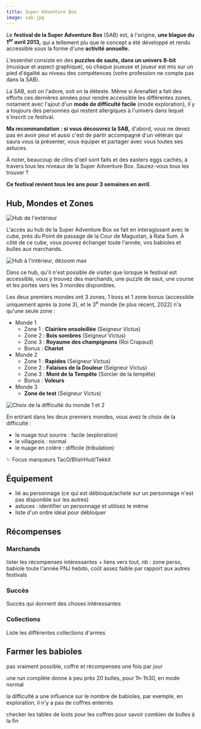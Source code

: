 ```yaml
---
title: Super Adventure Box
image: sab.jpg
---
```


Le **festival de la Super Adventure Box** (SAB) est, à l'origine, **une blague du 1<sup>er</sup> avril 2013,** qui a tellement plu que le concept a été développé et rendu accessible sous la forme d'une **activité annuelle.**

L'essentiel consiste en des **puzzles de sauts, dans un univers 8-bit** (musique et aspect graphique), où chaque joueuse et joueur est mis sur un pied d'égalité au niveau des compétences (votre profession ne compte pas dans la SAB).

La SAB, soit on l'adore, soit on la déteste. Même si ArenaNet a fait des efforts ces dernières années pour rendre accessible les différentes zones, notament avec l'ajout d'un **mode de difficulté facile** (mode exploration), il y a toujours des personnes qui restent allergiques à l'univers dans lequel s'inscrit ce festival.

**Ma recommandation&nbsp;: si vous découvrez la SAB,** d'abord, vous ne devez pas en avoir peur et aussi c'est de partir accompagné d'un vétéran qui saura vous la présenter, vous équiper et partager avec vous toutes ses astuces.

À noter, beaucoup de clins d'&oelig;il sont faits et des easters eggs cachés, à travers tous les niveaux de la Super Adventure Box. Saurez-vous tous les trouver&nbsp;?

**Ce festival revient tous les ans pour 3 semaines en avril.**

## Hub, Mondes et Zones

![Hub de l'extérieur](/img/sab-exterieur.jpg)

L'accès au hub de la Super Adventure Box se fait en interagissant avec le cube, près du Point de passage de la Cour de Magustan, à Rata Sum. À côté de ce cube, vous pouvez échanger toute l'année, vos babioles et bulles aux marchands.

![Hub à l'intérieur, dézoom max](/img/sab-hub.jpg)

Dans ce hub, qu'il n'est possible de visiter que lorsque le festival est accessible, vous y trouvez des marchands, une puzzle de saut, une course et les portes vers les 3 mondes disponibles.

Les deux premiers mondes ont 3 zones, 1 boss et 1 zone bonus (accessible uniquement après la zone 3), et le 3<sup>e</sup> monde (le plus récent, 2022) n'a qu'une seule zone&nbsp;:

- Monde 1
  - Zone 1 : **Clairière ensoleillée** (Seigneur Victus)
  - Zone 2 : **Bois sombres** (Seigneur Victus)
  - Zone 3 : **Royaume des champignons** (Roi Crapaud)
  - Bonus : **Chariot**
- Monde 2
  - Zone 1 : **Rapides** (Seigneur Victus)
  - Zone 2 : **Falaises de la Douleur** (Seigneur Victus)
  - Zone 3 : **Mont de la Tempête** (Sorcier de la tempête)
  - Bonus : **Voleurs**
- Monde 3
  - **Zone de test** (Seigneur Victus)

![Choix de la difficulté du monde 1 et 2](/img/sab-choix-difficulte.jpg)

En entrant dans les deux premiers mondes, vous avez le choix de la difficulté :

- le nuage tout sourire : facile (exploration)
- le villageois : normal
- le nuage en colère : difficile (tribulation)

✨ Focus marqueurs TacO/BlishHud/Tekkit

## Équipement

- lié au personnage (ce qui est débloqué/acheté sur un personnage n'est pas disponible sur les autres)
- astuces : identifier un personnage et utilisez le même
- liste d'un ordre idéal pour débloquer

## Récompenses

### Marchands

lister les récompenses intéressantes + liens vers tout, nb : zone perso, babiole toute l'année
PNJ hebdo, coût assez faible par rapport aux autres festivals

### Succès

Succès qui donnent des choses intéressantes

### Collections

Liste les différentes collections d'armes

## Farmer les babioles

pas vraiment possible, coffre et récompenses une fois par jour

une run complète donne à peu près 20 bulles, pour 1h-1h30, en mode normal

la difficulté a une influence sur le nombre de babioles, par exemple, en exploration, il n'y a pas de coffres enterrés

checker les tables de loots pour les coffres pour savoir combien de bulles à la fin
